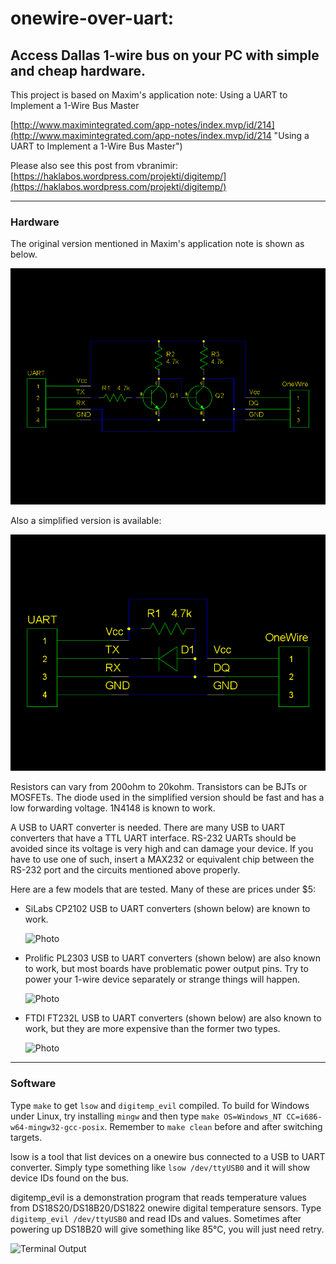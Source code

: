 # onewire-over-uart:
## Access Dallas 1-wire bus on your PC with simple and cheap hardware.

This project is based on Maxim's application note:
Using a UART to Implement a 1-Wire Bus Master

[http://www.maximintegrated.com/app-notes/index.mvp/id/214](http://www.maximintegrated.com/app-notes/index.mvp/id/214 "Using a UART to Implement a 1-Wire Bus Master")

Please also see this post from vbranimir: [https://haklabos.wordpress.com/projekti/digitemp/](https://haklabos.wordpress.com/projekti/digitemp/)

***
### Hardware

The original version mentioned in Maxim's application note is shown as below.

![Schematics](docs/pp2od_tt.png "Original version")

Also a simplified version is available:

![Schematics](docs/pp2od_rd.png "Simplified version")

Resistors can vary from 200ohm to 20kohm. Transistors can be BJTs or MOSFETs.
The diode used in the simplified version should be fast and has a low forwarding voltage.
1N4148 is known to work.

A USB to UART converter is needed.
There are many USB to UART converters that have a TTL UART interface.
RS-232 UARTs should be avoided since its voltage is very high and can damage your device.
If you have to use one of such, insert a MAX232 or equivalent chip between the RS-232 port and
the circuits mentioned above properly.

Here are a few models that are tested. Many of these are prices under $5:

* SiLabs CP2102 USB to UART converters (shown below) are known to work.

    ![Photo](docs/cp2102.jpg "CP2102")

* Prolific PL2303 USB to UART converters (shown below) are also known to work,
    but most boards have problematic power output pins.
    Try to power your 1-wire device separately or strange things will happen.

    ![Photo](docs/pl2303.jpg "PL2303")

* FTDI FT232L USB to UART converters (shown below) are also known to work,
    but they are more expensive than the former two types.

    ![Photo](docs/ft232l.jpg "FT232L")

***
### Software

Type `make` to get `lsow` and `digitemp_evil` compiled.
To build for Windows under Linux, try installing `mingw` and then type `make OS=Windows_NT CC=i686-w64-mingw32-gcc-posix`.
Remember to `make clean` before and after switching targets.

lsow is a tool that list devices on a onewire bus connected to a USB to UART converter.
Simply type something like `lsow /dev/ttyUSB0` and it will show device IDs found on the bus.

digitemp\_evil is a demonstration program that reads temperature values from DS18S20/DS18B20/DS1822
onewire digital temperature sensors. Type `digitemp_evil /dev/ttyUSB0` and read IDs and values.
Sometimes after powering up DS18B20 will give something like 85°C, you will just need retry.

![Terminal Output](docs/dte.png "digitemp\_evil's output")
